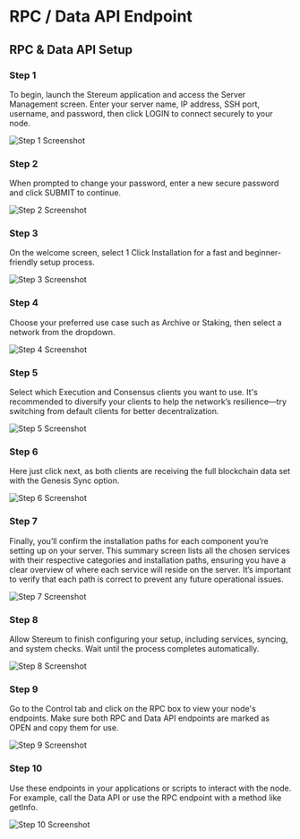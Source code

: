 # RPC / Data API Endpoint

## RPC & Data API Setup

### Step 1
To begin, launch the Stereum application and access the Server Management screen. Enter your server name, IP address, SSH port, username, and password, then click LOGIN to connect securely to your node.

![Step 1 Screenshot](../../static/screenshots/guides/RPC-Data-API-Setup/RPC1.png)

### Step 2
When prompted to change your password, enter a new secure password and click SUBMIT to continue.

![Step 2 Screenshot](../../static/screenshots/guides/RPC-Data-API-Setup/RPC2.png)

### Step 3
On the welcome screen, select 1 Click Installation for a fast and beginner-friendly setup process.

![Step 3 Screenshot](../../static/screenshots/guides/RPC-Data-API-Setup/RPC3.png)

### Step 4
Choose your preferred use case such as Archive or Staking, then select a network from the dropdown.

![Step 4 Screenshot](../../static/screenshots/guides/RPC-Data-API-Setup/RPC4.png)

### Step 5
Select which Execution and Consensus clients you want to use. It's recommended to diversify your clients to help the network’s resilience—try switching from default clients for better decentralization.

![Step 5 Screenshot](../../static/screenshots/guides/RPC-Data-API-Setup/RPC5.png)

### Step 6
Here just click next, as both clients are receiving the full blockchain data set with the Genesis Sync option.

![Step 6 Screenshot](../../static/screenshots/guides/RPC-Data-API-Setup/RPC6.png)

### Step 7
Finally, you’ll confirm the installation paths for each component you’re setting up on your server. This summary screen lists all the chosen services with their respective categories and installation paths, ensuring you have a clear overview of where each service will reside on the server. It’s important to verify that each path is correct to prevent any future operational issues.

![Step 7 Screenshot](../../static/screenshots/guides/RPC-Data-API-Setup/RPC7.png)

### Step 8
Allow Stereum to finish configuring your setup, including services, syncing, and system checks. Wait until the process completes automatically.

![Step 8 Screenshot](../../static/screenshots/guides/RPC-Data-API-Setup/RPC8.png)

### Step 9
Go to the Control tab and click on the RPC box to view your node's endpoints. Make sure both RPC and Data API endpoints are marked as OPEN and copy them for use.

![Step 9 Screenshot](../../static/screenshots/guides/RPC-Data-API-Setup/RPC9.png)

### Step 10
Use these endpoints in your applications or scripts to interact with the node. For example, call the Data API or use the RPC endpoint with a method like getInfo.

![Step 10 Screenshot](../../static/screenshots/guides/RPC-Data-API-Setup/RPC10.png)
